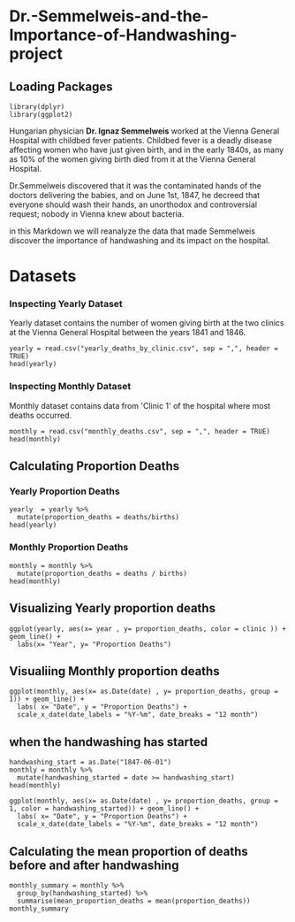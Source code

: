 # Dr.-Semmelweis-and-the-Importance-of-Handwashing-project

## Loading Packages
```{r setup, include=FALSE}
library(dplyr)
library(ggplot2)

```
Hungarian physician **Dr. Ignaz Semmelweis** worked at the Vienna General Hospital with childbed fever patients. Childbed fever is a deadly disease affecting women who have just given birth, and in the early 1840s, as many as 10% of the women giving birth died from it at the Vienna General Hospital. 

Dr.Semmelweis discovered that it was the contaminated hands of the doctors delivering the babies, and on June 1st, 1847, he decreed that everyone should wash their hands, an unorthodox and controversial request; nobody in Vienna knew about bacteria.

in this Markdown we will reanalyze the data that made Semmelweis discover the importance of handwashing and its impact on the hospital.


# Datasets

### Inspecting Yearly Dataset
Yearly dataset contains the number of women giving birth at the two clinics at the Vienna General Hospital between the years 1841 and 1846.
```{r Data}
yearly = read.csv("yearly_deaths_by_clinic.csv", sep = ",", header =  TRUE)
head(yearly)
```
### Inspecting Monthly Dataset
Monthly dataset contains data from 'Clinic 1' of the hospital where most deaths occurred.
``` {r} 
monthly = read.csv("monthly_deaths.csv", sep = ",", header = TRUE)
head(monthly)
```
## Calculating Proportion Deaths
### Yearly Proportion Deaths
``` {r}
yearly  = yearly %>%
  mutate(proportion_deaths = deaths/births)
head(yearly)
```
### Monthly Proportion Deaths
```{r}
monthly = monthly %>%
  mutate(proportion_deaths = deaths / births)
head(monthly)

```
## Visualizing Yearly proportion deaths
``` {r}
ggplot(yearly, aes(x= year , y= proportion_deaths, color = clinic )) + geom_line() + 
  labs(x= "Year", y= "Proportion Deaths")
```



## Visualiing Monthly proportion deaths

``` {r}
ggplot(monthly, aes(x= as.Date(date) , y= proportion_deaths, group = 1)) + geom_line() + 
  labs( x= "Date", y = "Proportion Deaths") + 
  scale_x_date(date_labels = "%Y-%m", date_breaks = "12 month")
```

## when the handwashing has started

```{r}
handwashing_start = as.Date("1847-06-01")
monthly = monthly %>%
  mutate(handwashing_started = date >= handwashing_start)
head(monthly)

ggplot(monthly, aes(x= as.Date(date) , y= proportion_deaths, group = 1, color = handwashing_started)) + geom_line() + 
  labs( x= "Date", y = "Proportion Deaths") + 
  scale_x_date(date_labels = "%Y-%m", date_breaks = "12 month")
```

## Calculating the mean proportion of deaths before and after handwashing

```{r}
monthly_summary = monthly %>%
  group_by(handwashing_started) %>%
  summarise(mean_proportion_deaths = mean(proportion_deaths))
monthly_summary  

```
  


